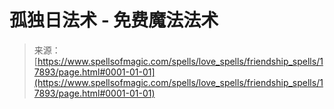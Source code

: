 <!--yml

category: 未分类

date: 2024-06-12 18:59:13

-->

# 孤独日法术 - 免费魔法法术

> 来源：[https://www.spellsofmagic.com/spells/love_spells/friendship_spells/17893/page.html#0001-01-01](https://www.spellsofmagic.com/spells/love_spells/friendship_spells/17893/page.html#0001-01-01)
